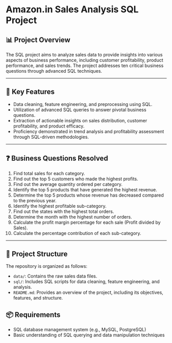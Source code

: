 
# Amazon.in Sales Analysis SQL Project


## 📊 Project Overview

The SQL project aims to analyze sales data to provide insights into various aspects of business performance, including customer profitability, product performance, and sales trends. The project addresses ten critical business questions through advanced SQL techniques.

---

## 🚀 Key Features

- Data cleaning, feature engineering, and preprocessing using SQL.  
- Utilization of advanced SQL queries to answer pivotal business questions.  
- Extraction of actionable insights on sales distribution, customer profitability, and product efficacy.  
- Proficiency demonstrated in trend analysis and profitability assessment through SQL-driven methodologies.

---

## ❓ Business Questions Resolved

1. Find total sales for each category.  
2. Find out the top 5 customers who made the highest profits.  
3. Find out the average quantity ordered per category.  
4. Identify the top 5 products that have generated the highest revenue.  
5. Determine the top 5 products whose revenue has decreased compared to the previous year.  
6. Identify the highest profitable sub-category.  
7. Find out the states with the highest total orders.  
8. Determine the month with the highest number of orders.  
9. Calculate the profit margin percentage for each sale (Profit divided by Sales).  
10. Calculate the percentage contribution of each sub-category.  

---

## 📁 Project Structure

The repository is organized as follows:

- `data/`: Contains the raw sales data files.  
- `sql/`: Includes SQL scripts for data cleaning, feature engineering, and analysis.  
- `README.md`: Provides an overview of the project, including its objectives, features, and structure.


## 📦 Requirements

- SQL database management system (e.g., MySQL, PostgreSQL)  
- Basic understanding of SQL querying and data manipulation techniques  



